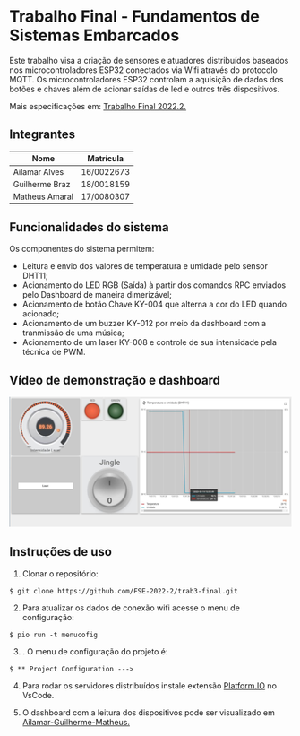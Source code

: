 # Trabalho Final - Fundamentos de Sistemas Embarcados

Este trabalho visa a criação de sensores e atuadores distribuídos baseados nos microcontroladores ESP32 conectados via Wifi através do protocolo MQTT.
Os microcontroladores ESP32 controlam a aquisição de dados dos botões e chaves além de acionar saídas de led e outros três dispositivos.

Mais especificações em: [Trabalho Final 2022.2.](https://gitlab.com/fse_fga/trabalhos-2022_2/trabalho-final-2022-2)

## Integrantes

Nome | Matrícula
-----| --------
Ailamar Alves | 16/0022673
Guilherme Braz | 18/0018159
Matheus Amaral | 17/0080307

## Funcionalidades do sistema

Os componentes do sistema permitem:

- Leitura e envio dos valores de temperatura e umidade pelo sensor DHT11;
- Acionamento do LED RGB (Saída) à partir dos comandos RPC enviados pelo Dashboard de maneira dimerizável;
- Acionamento de botão Chave KY-004 que alterna a cor do LED quando acionado;
- Acionamento de um buzzer KY-012 por meio da dashboard com a tranmissão de uma música;
- Acionamento de um laser KY-008 e controle de sua intensidade pela técnica de PWM.

## Vídeo de demonstração e dashboard

[![Vídeo de demonstrção do projeto](/assets/dashboard.JPG)](https://youtu.be/jpVEPtObJEc "FSE Trabalho Final")

## Instruções de uso

1. Clonar o repositório:

```
$ git clone https://github.com/FSE-2022-2/trab3-final.git
```

2. Para atualizar os dados de conexão wifi acesse o menu de configuração:
```
$ pio run -t menucofig
```

3. . O menu de configuração do projeto é: 
```
$ ** Project Configuration --->
```

4. Para rodar os servidores distribuídos instale extensão [Platform.IO](https://platformio.org/) no VsCode.

5. O dashboard com a leitura dos dispositivos pode ser visualizado em [Ailamar-Guilherme-Matheus.](http://164.41.98.25:443/dashboards/43358ba0-aa58-11ed-8436-09bf763c9306)


